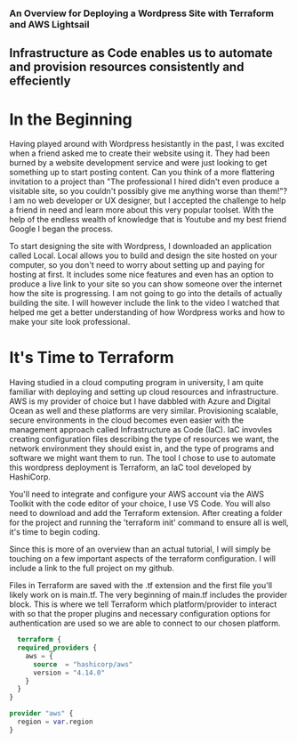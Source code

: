 ### An Overview for Deploying a Wordpress Site with Terraform and AWS Lightsail
## Infrastructure as Code enables us to automate and provision resources consistently and effeciently 

# In the Beginning
Having played around with Wordpress hesistantly in the past, I was excited when a friend asked me to create their website using it. They had been burned
by a website development service and were just looking to get something up to start posting content. Can you think of a more flattering invitation to a 
project than "The professional I hired didn't even produce a visitable site, so you couldn't possibly give me anything worse than them!"? I am no web developer 
or UX designer, but I accepted the challenge to help a friend in need and learn more about this very popular toolset. With the help of the endless wealth of 
knowledge that is Youtube and my best friend Google I began the process.

To start designing the site with Wordpress, I downloaded an application called Local. Local allows you to build and design the site hosted on your computer, 
so you don't need to worry about setting up and paying for hosting at first. It includes some nice features and even has an option to produce a live link
to your site so you can show someone over the internet how the site is progressing. I am not going to go into the details of actually building the site.
I will however include the link to the video I watched that helped me get a better understanding of how Wordpress works and how to make your site look
professional. 


# It's Time to Terraform
Having studied in a cloud computing program in university, I am quite familiar with deploying and setting up cloud resources and infrastructure. AWS is my 
provider of choice but I have dabbled with Azure and Digital Ocean as well and these platforms are very similar. Provisioning scalable, secure environments 
in the cloud becomes even easier with the management approach called Infrastructure as Code (IaC). IaC invovles creating configuration files describing the 
type of resources we want, the network environment they should exist in, and the type of programs and software we might want them to run. The tool I chose
to use to automate this wordpress deployment is Terraform, an IaC tool developed by HashiCorp. 

You'll need to integrate and configure your AWS account via the AWS Toolkit with the code editor of your choice, I use VS Code. You will also need to download 
and add the Terraform extension. After creating a folder for the project and running the 'terraform init' command to ensure all is well, it's time to begin coding.

Since this is more of an overview than an actual tutorial, I will simply be touching on a few important aspects of the terraform configuration. I will include a
link to the full project on my github. 

Files in Terraform are saved with the .tf extension and the first file you'll likely work on is main.tf. The very beginning of main.tf includes the provider block.
This is where we tell Terraform which platform/provider to interact with so that the proper plugins and necessary configuration options for authentication are
used so we are able to connect to our chosen platform. 

```terraform 
  terraform {
  required_providers {
    aws = {
      source  = "hashicorp/aws"
      version = "4.14.0"
    }
  }
}

provider "aws" {
  region = var.region
}
```
